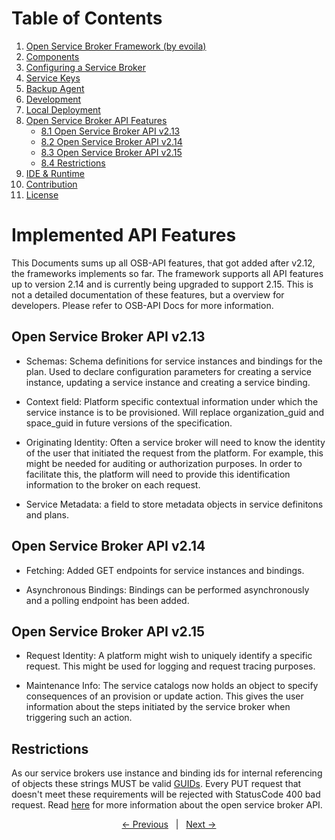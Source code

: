 # Table of Contents

1. [Open Service Broker Framework (by evoila)](../README.md)
2. [Components](components.md)
3. [Configuring a Service Broker](configure-service-broker.md)
4. [Service Keys](service-keys.md)
5. [Backup Agent](backup-agent.md)
6. [Development](development.md)
7. [Local Deployment](deploy-service-broker-locally.md)
8. [Open Service Broker API Features](osb-api-features.md)
    * [8.1 Open Service Broker API v2.13](#open-service-broker-api-v2.13)
    * [8.2 Open Service Broker API v2.14](#open-service-broker-api-v2.14)
    * [8.3 Open Service Broker API v2.15](#open-service-broker-api-v2.15)
    * [8.4 Restrictions](#Restrictions)
9. [IDE & Runtime](ide-runtime.md)
10. [Contribution](contribution.md)
11. [License](license.md)

# Implemented API Features

This Documents sums up all OSB-API features, that got added after v2.12, the frameworks implements so far. The framework supports all API features up to version 2.14 and is currently being upgraded to support 2.15. This is not a detailed documentation of these features, but a overview for developers. Please refer to OSB-API Docs for more information.

## Open Service Broker API v2.13

- Schemas: Schema definitions for service instances and bindings for the plan. Used to declare configuration parameters for creating a service instance, updating a service instance and creating a service binding.

- Context field: Platform specific contextual information under which the service instance is to be provisioned. Will replace organization_guid and space_guid in future versions of the specification.

- Originating Identity: Often a service broker will need to know the identity of the user that initiated the request from the platform. For example, this might be needed for auditing or authorization purposes. In order to facilitate this, the platform will need to provide this identification information to the broker on each request. 

- Service Metadata: a field to store metadata objects in service definitons and plans.

## Open Service Broker API v2.14

- Fetching: Added GET endpoints for service instances and bindings.

- Asynchronous Bindings: Bindings can be performed asynchronously and a polling endpoint has been added.

## Open Service Broker API v2.15

- Request Identity: A platform might wish to uniquely identify a specific request. This might be used for logging and request tracing purposes.

- Maintenance Info: The service catalogs now holds an object to specify consequences of an provision or update action. This gives the user information about the steps initiated by the service broker when triggering such an action.

## Restrictions

As our service brokers use instance and binding ids for internal referencing of objects these strings MUST be valid [GUIDs](#https://en.wikipedia.org/wiki/Universally_unique_identifier). Every PUT request that doesn't meet these requirements will be rejected with StatusCode 400 bad request. Read [here](https://github.com/openservicebrokerapi/servicebroker/blob/v2.15/spec.md) for more information about the open service broker API.


<p align="center">
    <span ><a href="deploy-service-broker-locally.md"><- Previous</a></span>
	    <span>&nbsp; | &nbsp;</span> 
    <span><a href="ide-runtime.md">Next -></a></span>
</p>
